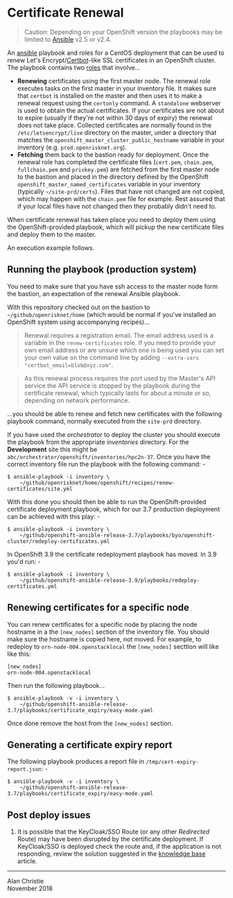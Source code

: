 # Certificate Renewal

>   Caution: Depending on your OpenShift version the playbooks may be limited to
    [Ansible] v2.5 or v2.4.

An [ansible] playbook and roles for a CentOS deployment that can be used to renew
Let's Encrypt/[Certbot]-like SSL certificates in an OpenShift cluster.
The playbook contains two [roles] that involve...

-   **Renewing** certificates using the first master node. The renewal role
    executes tasks on the first master in your inventory file. It makes sure
    that `certbot` is installed on the master and then uses it to make a
    renewal request using the `certonly` command. A `standalone` webserver
    is used to obtain the actual certificates. If your certificates are not
    about to expire (usually if they're not within 30 days of expiry) the
    renewal does not take place. Collected certificates are normally found
    in the `/etc/letsencrypt/live` directory on the master, under a directory
    that matches the `openshift_master_cluster_public_hostname` variable
    in your inventory (e.g. `prod.openrisknet.org`).
-   **Fetching** them back to the bastion ready for deployment. Once the
    renewal role has completed the certificate files (`cert.pem`,
    `chain.pem`, `fullchain.pem` and `privkey.pem`) are fetched from the
    first master node to the bastion and placed in the directory
    defined by the OpenShift `openshift_master_named_certificates` variable in
    your inventory (typically `~/site-prd/certs`). Files that have not
    changed are not copied, which may happen with the `chain.pem` file for
    example. Rest assured that if your local files have not changed then
    they probably didn't need to.
    
When certificate renewal has taken place you need to deploy them using
the OpenShift-provided playbook, which will pickup the new certificate
files and deploy them to the master.

An execution example follows.

## Running the playbook (production system)
You need to make sure that you have ssh access to the master node form the
bastion, an expectation of the renewal Ansible playbook.

With this repository checked out on the bastion to `~/github/openrisknet/home`
(which would be normal if you've installed an OpenShift system using
accompanying recipes)...

>   Renewal requires a registration email. The email address used is
    a variable in the `renew-certificates` role. If you need to provide your
    own email address or are unsure which one is being used you can set
    your own value on the command line by adding
    `--extra-vars "certbot_email=blob@xyz.com"`.
    
>   As this renewal process requires the port used by the Master's API
    service the API service is stopped by the playbook during the
    certificate renewal, which typically lasts for about a minute or so,
    depending on network performance. 
     
...you should be able to renew and fetch new certificates with the following
playbook command, normally executed from the `site-prd` directory.

If you have used the *orchestrator* to deploy the cluster you should execute
the playbook from the appropriate *inventories* directory.
For the **Development** site this might be
`abc/orchestrator/openshift/inventories/hpc2n-37`. Once you have
the correct inventory file run the playbook with the following command: -

    $ ansible-playbook -i inventory \
        ~/github/openrisknet/home/openshift/recipes/renew-certificates/site.yml

With this done you should then be able to run the OpenShift-provided certificate
deployment playbook, which for our 3.7 production deployment can be achieved
with this play: -

    $ ansible-playbook -i inventory \
        ~/github/openshift-ansible-release-3.7/playbooks/byo/openshift-cluster/redeploy-certificates.yml

In OpenShift 3.9 the certificate redeployment playbook has moved. In 3.9 you'd run: -

    $ ansible-playbook -i inventory \
        ~/github/openshift-ansible-release-3.9/playbooks/redeploy-certificates.yml

## Renewing certificates for a specific node
You can renew certificates for a specific node by placing the node hostname
in a the `[new_nodes]` section of the inventory file. You should make sure
the hostname is copied here, not moved. For example, to redeploy to
`orn-node-004.openstacklocal` the `[new_nodes]` secttion will like like this:

    [new_nodes]
    orn-node-004.openstacklocal

Then run the following playbook...

    $ ansible-playbook -v -i inventory \
        ~/github/openshift-ansible-release-3.7/playbooks/certificate_expiry/easy-mode.yaml
        
Once done remove the host from the `[new_nodes]` section.

## Generating a certificate expiry report
The following playbook produces a report file in `/tmp/cert-expiry-report.json`: -

    $ ansible-playbook -v -i inventory \
        ~/github/openshift-ansible-release-3.7/playbooks/certificate_expiry/easy-mode.yaml 

## Post deploy issues

1.  It is possible that the KeyCloak/SSO Route (or any other *Redirected* Route)
    may have been disrupted by the certificate deployment. If KeyCloak/SSO
    is deployed check the route and, if the application is not responding,
    review the solution suggested in the
    [knowledge base](../../knowledge-base/post-certificate-renewal-problems.md) article.
 
---

Alan Christie  
November 2018

[ansible]: https://docs.ansible.com
[roles]: https://docs.ansible.com/ansible/2.5/user_guide/playbooks_reuse_roles.html
[certbot]: https://certbot.eff.org
